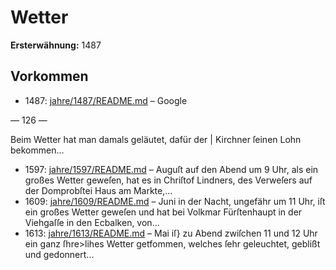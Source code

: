 # Wetter

**Ersterwähnung:** 1487

## Vorkommen
- 1487: [jahre/1487/README.md](../jahre/1487/README.md) – Google


— 126 —

Beim Wetter hat man damals geläutet, dafür der |
Kirchner ſeinen Lohn bekommen...
- 1597: [jahre/1597/README.md](../jahre/1597/README.md) – Auguſt auf den Abend um 9 Uhr, als ein
großes Wetter geweſen, hat es in Chriſtof Lindners, des
Verweſers auf der Domprobſtei Haus am Markte,...
- 1609: [jahre/1609/README.md](../jahre/1609/README.md) – Juni in der Nacht, ungefähr um 11 Uhr,
iſt ein großes Wetter geweſen und hat bei Volkmar
Fürſtenhaupt in der Viehgaſſe in den Ecbalken, von...
- 1613: [jahre/1613/README.md](../jahre/1613/README.md) – Mai iſ} zu Abend
zwiſchen 11 und 12 Uhr ein ganz ſhre>lihes Wetter
getfommen, welches ſehr geleuchtet, geblißt und gedonnert...
